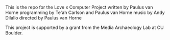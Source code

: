 This is the repo for the Love x Computer Project
written by  Paulus van Horne
programming by Te'ah Carlson and Paulus van Horne
music by Andy Dilallo
directed by Paulus van Horne

This project is supported by a grant from the Media Archaeology Lab at CU Boulder.
